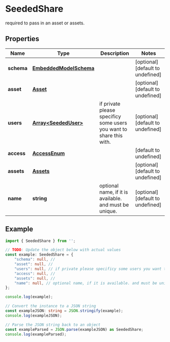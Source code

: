
# SeededShare

 required to pass in an asset or assets.

## Properties

Name | Type | Description | Notes
------------ | ------------- | ------------- | -------------
**schema** | [**EmbeddedModelSchema**](EmbeddedModelSchema) |  | [optional] [default to undefined]
**asset** | [**Asset**](Asset) |  | [optional] [default to undefined]
**users** | [**Array&lt;SeededUser&gt;**](SeededUser) | if private please specificy some users you want to share this with. | [optional] [default to undefined]
**access** | [**AccessEnum**](AccessEnum) |  | [default to undefined]
**assets** | [**Assets**](Assets) |  | [optional] [default to undefined]
**name** | **string** | optional name, if it is available. and must be unique. | [optional] [default to undefined]

## Example

```typescript
import { SeededShare } from '';

// TODO: Update the object below with actual values
const example: SeededShare = {
    "schema": null, // 
    "asset": null, // 
    "users": null, // if private please specificy some users you want to share this with.
    "access": null, // 
    "assets": null, // 
    "name": null, // optional name, if it is available. and must be unique.
};

console.log(example);

// Convert the instance to a JSON string
const exampleJSON: string = JSON.stringify(example);
console.log(exampleJSON);

// Parse the JSON string back to an object
const exampleParsed = JSON.parse(exampleJSON) as SeededShare;
console.log(exampleParsed);
```




